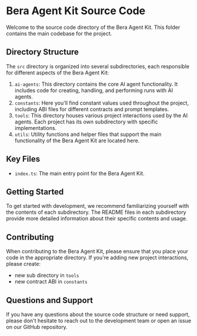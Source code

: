 # Bera Agent Kit Source Code

Welcome to the source code directory of the Bera Agent Kit. This folder contains the main codebase for the project.

## Directory Structure

The `src` directory is organized into several subdirectories, each responsible for different aspects of the Bera Agent Kit:

1. `ai-agents`: This directory contains the core AI agent functionality. It includes code for creating, handling, and performing runs with AI agents.
2. `constants`: Here you'll find constant values used throughout the project, including ABI files for different contracts and prompt templates.
3. `tools`: This directory houses various project interactions used by the AI agents. Each project has its own subdirectory with specific implementations.
4. `utils`: Utility functions and helper files that support the main functionality of the Bera Agent Kit are located here.

## Key Files

- `index.ts`: The main entry point for the Bera Agent Kit.

## Getting Started

To get started with development, we recommend familiarizing yourself with the contents of each subdirectory. The README files in each subdirectory provide more detailed information about their specific contents and usage.

## Contributing

When contributing to the Bera Agent Kit, please ensure that you place your code in the appropriate directory. If you're adding new project interactions, please create:
- new sub directory in `tools`
- new contract ABI in `constants`

## Questions and Support

If you have any questions about the source code structure or need support, please don't hesitate to reach out to the development team or open an issue on our GitHub repository.
